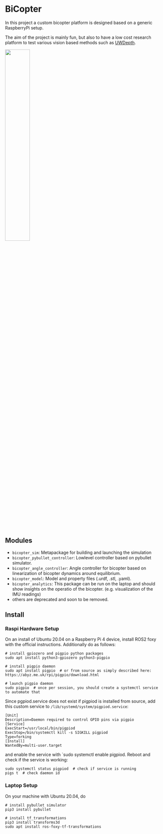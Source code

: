 # BiCopter
In this project a custom bicopter platform is designed based on a generic RaspberryPi setup.

The aim of the project is mainly fun, but also to have a low cost research platform to test various vision based methods such as [UWDepth](https://github.com/ebnerluca/uw_depth).

<img src="https://github.com/ebnerluca/bicopter/assets/48278846/9bfedd10-16d8-43e5-8040-08637a36a194" width="40%">


## Modules

- `bicopter_sim`: Metapackage for building and launching the simulation
- `bicopter_pybullet_controller`: Lowlevel controller based on pybullet simulator.
- `bicopter_angle_controller`: Angle controller for bicopter based on linearization of bicopter dynamics around equilibrium.
- `bicopter_model`: Model and property files (.urdf, .stl, .yaml).
- `bicopter_analytics`: This package can be run on the laptop and should show insights on the operatio of the bicopter. (e.g. visualization of the IMU readings)
- others are deprecated and soon to be removed.

## Install
### Raspi Hardware Setup
On an install of Ubuntu 20.04 on a Raspberry Pi 4 device, install ROS2 foxy with the official instructions. Additionally do as follows:
```
# install gpiozero and pigpio python packages
sudo apt install python3-gpiozero python3-pigpio

# install pigpio daemon
sudo apt install pigpio  # or from source as simply described here: https://abyz.me.uk/rpi/pigpio/download.html

# launch pigpio daemon
sudo pigpio  # once per session, you should create a systemctl service to automate that
```

Since pgpiod.service does not exist if pigpiod is installed from source, add this custom service to `/lib/systemd/system/pigpiod.service`:
```
[Unit]
Description=Daemon required to control GPIO pins via pigpio
[Service]
ExecStart=/usr/local/bin/pigpiod
ExecStop=/bin/systemctl kill -s SIGKILL pigpiod
Type=forking
[Install]
WantedBy=multi-user.target
```
and enable the service with `sudo systemctl enable pigpiod. Reboot and check if the service is working: 
```
sudo systemctl status pigpiod  # check if service is running
pigs t  # check daemon id
```

### Laptop Setup
On your machine with Ubuntu 20.04, do
```
# install pybullet simulator
pip3 install pybullet

# install tf_transformations
pip3 install transforms3d
sudo apt install ros-foxy-tf-transformations
```




